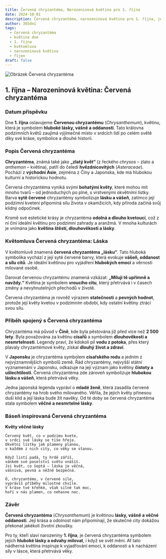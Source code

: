 ```yaml
---
title: Červená chryzantéma, Narozeninová květina pro 1. října
date: 2024-10-01
description: Červená chryzantéma, narozeninová květina pro 1. října, je symbolem Láska. Objevte její jedinečný význam, fascinující příběhy a poezii, která oslavuje její krásu.
author: 365dní
tags:
  - červená chryzantéma
  - květina dne
  - 1. října
  - květomluva
  - narozeninová květina
  - říjen
draft: false
---
```


![Obrázek Červená chryzantéma](https://cdn.pixabay.com/photo/2019/10/06/13/30/chrysanthemums-4530240_640.jpg#center)


## 1. října – Narozeninová květina: Červená chryzantéma

### Datum příspěvku

Dne **1. října** oslavujeme **Červenou chryzantému** (_Chrysanthemum_), květinu, která je symbolem **hluboké lásky, vášně a oddanosti**. Tato královna podzimních květů zaujímá výjimečné místo v srdcích lidí po celém světě díky své kráse, symbolice a dlouhé historii.

### Popis Červená chryzantéma

**Chryzantéma**, známá také jako **„zlatý květ“** (z řeckého _chrysos_ – zlato a _anthemon_ – květina), patří do čeledi **hvězdnicovitých** (_Asteraceae_). Pochází z **východní Asie**, zejména z Číny a Japonska, kde má hlubokou kulturní a historickou hodnotu.

Červená chryzantéma vyniká svými **bohatými květy**, které mohou mít mnoho tvarů – od jednoduchých po plné, s vrstvenými okvětními lístky. Barva **sytě červené** chryzantémy symbolizuje **lásku a vášeň**, zatímco její podzimní kvetení připomíná sílu života v okamžicích, kdy příroda začíná svůj klidný odpočinek.

Kromě své estetické krásy je chryzantéma **odolná a dlouho kvetoucí**, což z ní činí ideální květinu pro podzimní zahrady a aranžmá. V mnoha kulturách je vnímána jako **květina štěstí, dlouhověkosti a lásky**.

### Květomluva Červená chryzantéma: Láska

V květomluvě znamená **červená chryzantéma** **„lásku“**. Tato hluboká symbolika vychází z její syté červené barvy, která evokuje **vášeň, oddanost a sílu citů**. Je ideální květinou pro vyjádření **hlubokých emocí** a věrnosti milované osobě.

Darovat červenou chryzantému znamená vzkázat: **„Miluji tě upřímně a navždy.“** Květina je symbolem **vroucího citu**, který přetrvává i v časech změny a nevyhnutelných přechodů v životě.

Červená chryzantéma je rovněž výrazem **statečnosti** a **pevných hodnot**, protože její květy kvetou v podzimním období, kdy ostatní květiny ztrácí svou sílu.

### Příběh spojený s Červená chryzantéma

Chryzantéma má původ v **Číně**, kde byla pěstována již před více než **2 500 lety**. Byla považována za květinu **císařů** a symbolem **dlouhověkosti a nesmrtelnosti**. Legendy praví, že kdokoli pil **vodu z potoka**, přes který plavaly chryzantémové květy, získal **dlouhý život a zdraví**.

V **Japonsku** je chryzantéma symbolem **císařského rodu** a jedním z nejvýznamnějších symbolů země. Řád chryzantémy, nejvyšší státní vyznamenání v Japonsku, odkazuje na její význam jako květiny **čistoty a ušlechtilosti**. Červená chryzantéma zde zároveň symbolizuje **hlubokou lásku a vášeň**, která přetrvává věky.

Jedna japonská legenda vypráví o **mladé ženě**, která zasadila červené chryzantémy na hrob svého milovaného. Věřila, že jejich květy přinesou duši klid a její láska bude žít navěky. Od té doby se červená chryzantéma stala symbolem **věčné a nesmrtelné lásky**.

### Báseň inspirovaná Červená chryzantéma

**Květy věčné lásky**

```
Červený květ, co v podzimu kvete,  
v srdci své lásky se tiše hřeje.  
Okvětní lístky jak plameny planou,  
v každém z nich city, co věky se stanou.  

Když listí padá, ty hrdě záříš,  
vánkem své poselství světu vnášíš.  
Jsi květ, co šeptá – láska je věčná,  
vášnivá, pevná a něžně bezpečná.  

Ó, chryzantémo, v červené síle,  
vyprávíš příběhy milostné chvíle.  
V kráse tvé křehké, však silné tak moc,  
hoří v nás plamen, co nehasne noc.  
```

### Závěr

**Červená chryzantéma** (_Chrysanthemum_) je květinou **lásky, vášně a věčné oddanosti**. Její krása a odolnost nám připomínají, že skutečné city dokážou překonat jakékoli životní zkoušky.

Pro ty, kteří slaví narozeniny **1. října**, je červená chryzantéma symbolem jejich **hluboké lásky a odvahy milovat**, i když se svět mění. Ať tato nádherná květina inspiruje k vyjadřování emocí, k oddanosti a k nacházení síly v lásce, která přetrvává věky.